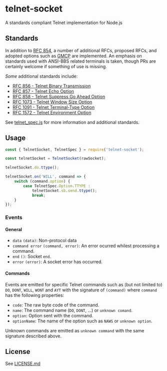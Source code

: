 # telnet-socket
A standards compliant Telnet implementation for Node.js

## Standards
In addition to [RFC 854](https://tools.ietf.org/html/rfc854), a number of additional RFCs, proposed RFCs, and adopted options such as [GMCP](https://www.gammon.com.au/gmcp) are implemented. An emphasis on standards used with ANSI-BBS related terminals is taken, though PRs are certainly welcome if something of use is missing.

_Some_ additional standards include:
* [RFC 856 - Telnet Binary Transmission](https://tools.ietf.org/html/rfc856)
* [RFC 857 - Telnet Echo Option](https://tools.ietf.org/html/rfc857)
* [RFC 858 - Telnet Suppress Go Ahead Option](https://tools.ietf.org/html/rfc858)
* [RFC 1073 - Telnet Window Size Option](https://tools.ietf.org/html/rfc1073)
* [RFC 1091 - Telnet Terminal-Type Option](https://tools.ietf.org/html/rfc1091)
* [RFC 1572 - Telnet Environment Option](https://tools.ietf.org/html/rfc1572)

See [telnet_spec.js](lib/telnet_spec.js) for more information and additional standards.

## Usage
```javascript
const { TelnetSocket, TelnetSpec } = require('telnet-socket');

const telnetSocket = TelnetSocket(rawSocket);

telnetSocket.do.ttype();

telnetSocket.on('WILL', command => {
    switch (command.option) {
        case TelnetSpec.Option.TTYPE :
            telnetSocket.sb.send.ttype();
            break;
    }
});
```

### Events
#### General
* `data` `(data)`: Non-protocol data
* `command error` `(command, error)`: An error ocurred whilest processing a command.
* `end` `()`: Socket `end`.
* `error` `(error)`: A socket error has occurred.

#### Commands
Events are emitted for specific Telnet commands such as (but not limited to) `DO`, `DONT`, `WILL`, `WONT` and `AYT` with the signature of `(command)` where `command` has the following properties:
* `code`: The raw byte code of the command.
* `name`: The command name (`DO`, `DONT`, ...) or `unknown comand`.
* `option`: Option sent with the command.
* `optionName`: The name of the option such as `NAWS` or `unknown option`.

Unknown commands are emitted as `unknown command` with the same signature described above.

## License
See [LICENSE.md](LICENSE)
